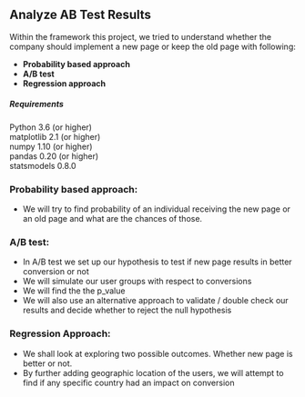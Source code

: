 ## Analyze AB Test Results
Within the framework this project, we tried to understand whether the company should implement a new page or keep the old page with following:

- **Probability based approach**
- **A/B test**
- **Regression approach**

##### Requirements
Python 3.6 (or higher)<br>
matplotlib 2.1 (or higher)<br>
numpy 1.10 (or higher)<br>
pandas 0.20 (or higher) <br>
statsmodels 0.8.0

### Probability based approach:
- We will try to find probability of an individual receiving the new page or an old page and what are the chances of those.

### A/B test:
- In A/B test we set up our hypothesis to test if new page results in better conversion or not
- We will simulate our user groups with respect to conversions
- We will find the the p_value
- We will also use an alternative approach to validate / double check our results and decide whether to reject the null hypothesis

### Regression Approach:

- We shall look at exploring two possible outcomes. Whether new page is better or not.
- By further adding geographic location of the users, we will attempt to find if any specific country had an impact on conversion
